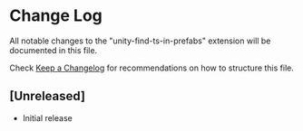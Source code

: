 # Change Log

All notable changes to the "unity-find-ts-in-prefabs" extension will be documented in this file.

Check [Keep a Changelog](http://keepachangelog.com/) for recommendations on how to structure this file.

## [Unreleased]

- Initial release
